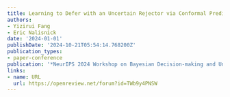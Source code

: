 ```yaml
---
title: Learning to Defer with an Uncertain Rejector via Conformal Prediction
authors:
- Yizirui Fang
- Eric Nalisnick
date: '2024-01-01'
publishDate: '2024-10-21T05:54:14.768200Z'
publication_types:
- paper-conference
publication: '*NeurIPS 2024 Workshop on Bayesian Decision-making and Uncertainty*'
links:
- name: URL
  url: https://openreview.net/forum?id=TWb9y4PNSW
---
```

